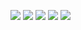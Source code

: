 [![](https://raw.githubusercontent.com/mkrkru/github-profile-summary-cards-example/master/profile-summary-card-output/vue/0-profile-details.svg)](https://github.com/mkrkru/github-profile-summary-cards)
[![](https://raw.githubusercontent.com/mkrkru/github-profile-summary-cards-example/master/profile-summary-card-output/vue/1-repos-per-language.svg)](https://github.com/mkrkru/github-profile-summary-cards) [![](https://raw.githubusercontent.com/mkrkru/github-profile-summary-cards-example/master/profile-summary-card-output/vue/2-most-commit-language.svg)](https://github.com/mkrkru/github-profile-summary-cards)
[![](https://raw.githubusercontent.com/mkrkru/github-profile-summary-cards-example/master/profile-summary-card-output/vue/3-stats.svg)](https://github.com/mkrkru/github-profile-summary-cards) [![](https://raw.githubusercontent.com/mkrkru/github-profile-summary-cards-example/master/profile-summary-card-output/vue/4-productive-time.svg)](https://github.com/mkrkru/github-profile-summary-cards)
